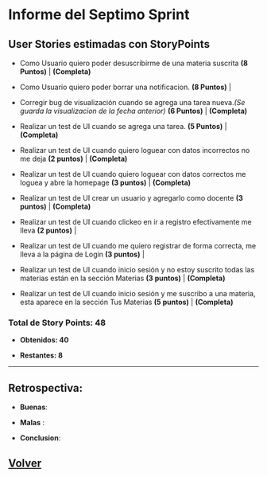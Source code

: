 # Informe del Septimo Sprint

## User Stories estimadas con **StoryPoints**

 - Como Usuario quiero poder desuscribirme de una materia suscrita **(8 Puntos)** | **(Completa)**
 
 - Como Usuario quiero poder borrar una notificacion. **(8 Puntos)** |
 
 - Corregir bug de visualización cuando se agrega una tarea nueva.*(Se guarda la visualizacion de la fecha anterior)* **(6 Puntos)** | **(Completa)**

 - Realizar un test de UI cuando se agrega una tarea. **(5 Puntos)** | **(Completa)**
 
 - Realizar un test de UI cuando quiero loguear con datos incorrectos no me deja **(2 puntos)** | **(Completa)**
 
 - Realizar un test de UI cuando quiero loguear con datos correctos me loguea y abre la homepage **(3 puntos)** | **(Completa)**
 
 - Realizar un test de UI crear un usuario y agregarlo como docente **(3 puntos)** | **(Completa)**
 
 - Realizar un test de UI cuando clickeo en ir a registro efectivamente me lleva **(2 puntos)** |
 
 - Realizar un test de UI cuando me quiero registrar de forma correcta, me lleva a la página de Login **(3 puntos)** |
 
 - Realizar un test de UI cuando inicio sesión y no estoy suscrito todas las materias están en la sección Materias **(3 puntos)** | **(Completa)**
 
 - Realizar un test de UI cuando inicio sesión y me suscribo a una materia, esta aparece en la sección Tus Materias **(5 puntos)** | **(Completa)**


### **Total de Story Points: 48**

  - **Obtenidos: 40**

  - **Restantes: 8**

---
## Retrospectiva:

  - **Buenas**:
  
  - **Malas** : 

  - **Conclusion**:

## [Volver](https://github.com/cassa10/UNQalendario)
